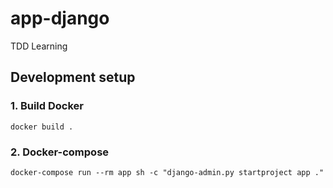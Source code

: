 # app-django
TDD Learning


## Development setup

### 1. Build Docker
 `docker build .` 

### 2. Docker-compose
`docker-compose run --rm app sh -c "django-admin.py startproject app ."`